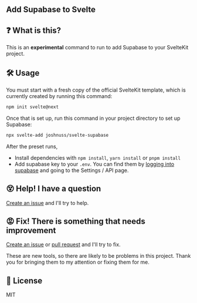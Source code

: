 Add Supabase to Svelte
----------------------

## ❓ What is this?
This is an **experimental** command to run to add Supabase to your SvelteKit project.

## 🛠 Usage
You must start with a fresh copy of the official SvelteKit template, which is currently created by running this command:

```sh
npm init svelte@next
```

Once that is set up, run this command in your project directory to set up Supabase:

```sh
npx svelte-add joshnuss/svelte-supabase
```

After the preset runs,
* Install dependencies with `npm install`, `yarn install` or `pnpm install`
* Add supabase key to your `.env`. You can find them by [logging into supabase](https://app.supabase.io/) and going to the Settings / API page.

## 😵 Help! I have a question
[Create an issue](https://github.com/joshnuss/svelte-supabase/issues/new) and I'll try to help.

## 😡 Fix! There is something that needs improvement
[Create an issue](https://github.com/joshnuss/svelte-supabase/issues/new) or [pull request](https://github.com/joshnuss/svelte-supabase/pulls) and I'll try to fix.

These are new tools, so there are likely to be problems in this project. Thank you for bringing them to my attention or fixing them for me.

## 📄 License

MIT
